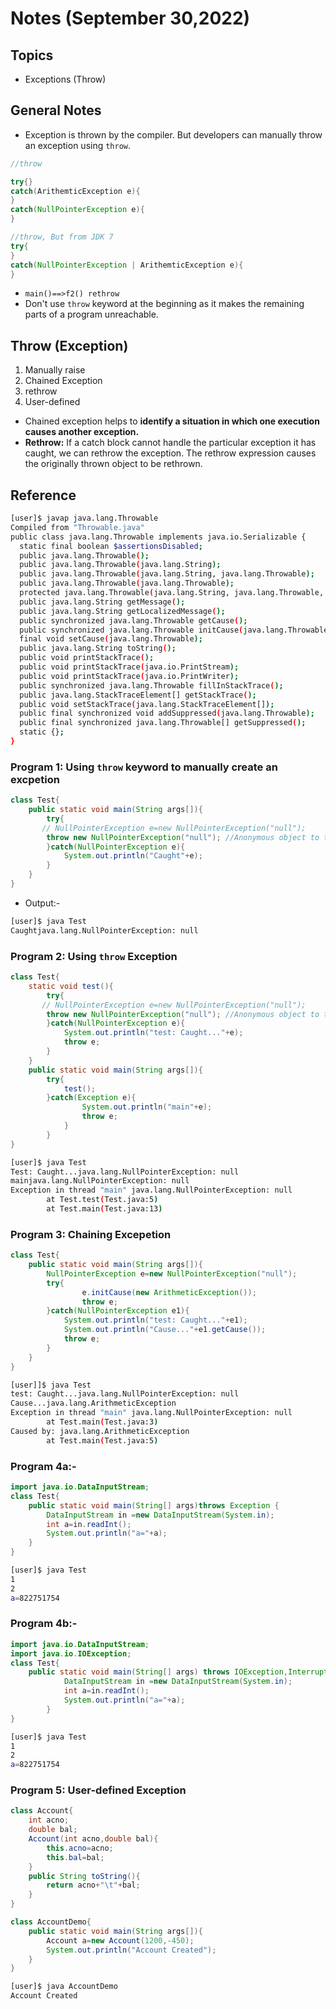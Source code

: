 # Notes (September 30,2022)

## Topics

- Exceptions (Throw)

## General Notes

- Exception is thrown by the compiler. But developers can manually throw an exception using `throw`.

```java
//throw

try{}
catch(ArithemticException e){
}
catch(NullPointerException e){
}

//throw, But from JDK 7
try{
}
catch(NullPointerException | ArithemticException e){
}
```

- `main()==>f2() rethrow`
- Don't use `throw` keyword at the beginning as it makes the remaining parts of a program unreachable.

## Throw (Exception)

1. Manually raise
2. Chained Exception
3. rethrow
4. User-defined

- Chained exception helps to **identify a situation in which one execution causes another exception.**
- **Rethrow:** If a catch block cannot handle the particular exception it has caught, we can rethrow the exception. The rethrow expression causes the originally thrown object to be rethrown.

## Reference

```bash
[user]$ javap java.lang.Throwable
Compiled from "Throwable.java"
public class java.lang.Throwable implements java.io.Serializable {
  static final boolean $assertionsDisabled;
  public java.lang.Throwable();
  public java.lang.Throwable(java.lang.String);
  public java.lang.Throwable(java.lang.String, java.lang.Throwable);
  public java.lang.Throwable(java.lang.Throwable);
  protected java.lang.Throwable(java.lang.String, java.lang.Throwable, boolean, boolean);
  public java.lang.String getMessage();
  public java.lang.String getLocalizedMessage();
  public synchronized java.lang.Throwable getCause();
  public synchronized java.lang.Throwable initCause(java.lang.Throwable);
  final void setCause(java.lang.Throwable);
  public java.lang.String toString();
  public void printStackTrace();
  public void printStackTrace(java.io.PrintStream);
  public void printStackTrace(java.io.PrintWriter);
  public synchronized java.lang.Throwable fillInStackTrace();
  public java.lang.StackTraceElement[] getStackTrace();
  public void setStackTrace(java.lang.StackTraceElement[]);
  public final synchronized void addSuppressed(java.lang.Throwable);
  public final synchronized java.lang.Throwable[] getSuppressed();
  static {};
}
```

### Program 1: Using `throw` keyword to manually create an excpetion

```java
class Test{
    public static void main(String args[]){
        try{
       // NullPointerException e=new NullPointerException("null");
        throw new NullPointerException("null"); //Anonymous object to throw an exception.
        }catch(NullPointerException e){
            System.out.println("Caught"+e);
        }
    }
}
```

- Output:-

```bash
[user]$ java Test
Caughtjava.lang.NullPointerException: null
```

### Program 2: Using `throw` Exception

```java
class Test{
    static void test(){
        try{
       // NullPointerException e=new NullPointerException("null");
        throw new NullPointerException("null"); //Anonymous object to throw an exception.
        }catch(NullPointerException e){
            System.out.println("test: Caught..."+e);
            throw e;
        }
    }
    public static void main(String args[]){
        try{
            test();
        }catch(Exception e){
                System.out.println("main"+e);
                throw e;
            }
        }
}
```

```bash
[user]$ java Test
Test: Caught...java.lang.NullPointerException: null
mainjava.lang.NullPointerException: null
Exception in thread "main" java.lang.NullPointerException: null
        at Test.test(Test.java:5)
        at Test.main(Test.java:13)
```

### Program 3: Chaining Excepetion

```java
class Test{
    public static void main(String args[]){
        NullPointerException e=new NullPointerException("null");
        try{
                e.initCause(new ArithmeticException());
                throw e;
        }catch(NullPointerException e1){
            System.out.println("test: Caught..."+e1);
            System.out.println("Cause..."+e1.getCause());
            throw e;
        }
    }
}
```

```bash
[user]]$ java Test
test: Caught...java.lang.NullPointerException: null
Cause...java.lang.ArithmeticException
Exception in thread "main" java.lang.NullPointerException: null
        at Test.main(Test.java:3)
Caused by: java.lang.ArithmeticException
        at Test.main(Test.java:5)
```

### Program 4a:-

```java
import java.io.DataInputStream;
class Test{
    public static void main(String[] args)throws Exception {
        DataInputStream in =new DataInputStream(System.in);
        int a=in.readInt();
        System.out.println("a="+a);
    }
}
```

```bash
[user]$ java Test
1
2
a=822751754
```

### Program 4b:-

```java
import java.io.DataInputStream;
import java.io.IOException;
class Test{
    public static void main(String[] args) throws IOException,InterruptedException{
            DataInputStream in =new DataInputStream(System.in);
            int a=in.readInt();
            System.out.println("a="+a);
        }      
}
```

```bash
[user]$ java Test
1
2
a=822751754
```

### Program 5: User-defined Exception

```java
class Account{
    int acno;
    double bal;
    Account(int acno,double bal){
        this.acno=acno;
        this.bal=bal;
    }
    public String toString(){
        return acno+"\t"+bal;
    }
}

class AccountDemo{
    public static void main(String args[]){
        Account a=new Account(1200,-450);
        System.out.println("Account Created");
    }
}
```

```bash
[user]$ java AccountDemo
Account Created
```
